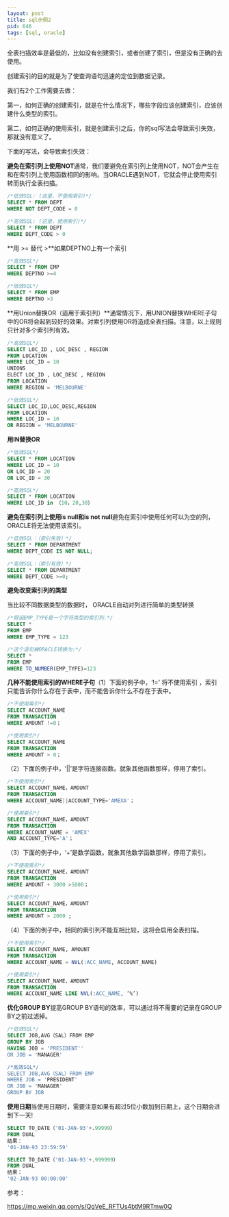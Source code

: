 ```yaml
---
layout: post
title: sql示例2
pid: 646
tags: [sql, oracle]
---
```


全表扫描效率是最低的，比如没有创建索引，或者创建了索引，但是没有正确的去使用。

创建索引的目的就是为了使查询语句迅速的定位到数据记录。

我们有2个工作需要去做：

第一，如何正确的创建索引，就是在什么情况下，哪些字段应该创建索引，应该创建什么类型的索引。

第二，如何正确的使用索引，就是创建索引之后，你的sql写法会导致索引失效，那就没有意义了。

下面的写法，会导致索引失效：

**避免在索引列上使用NOT**通常，我们要避免在索引列上使用NOT，NOT会产生在和在索引列上使用函数相同的影响。当ORACLE遇到NOT，它就会停止使用索引转而执行全表扫描。

```sql
/*低效SQL: (这里，不使用索引)*/
SELECT * FROM DEPT
WHERE NOT DEPT_CODE = 0

/*高效SQL: (这里，使用索引)*/
SELECT * FROM DEPT
WHERE DEPT_CODE > 0
```

**用 >= 替代 >**如果DEPTNO上有一个索引

```sql
/*高效SQL*/
SELECT * FROM EMP
WHERE DEPTNO >=4

/*低效SQL*/
SELECT * FROM EMP
WHERE DEPTNO >3
```

**用Union替换OR（适用于索引列）**通常情况下，用UNION替换WHERE子句中的OR将会起到较好的效果。对索引列使用OR将造成全表扫描。注意，以上规则只针对多个索引列有效。

```sql
/*高效SQL*/
SELECT LOC_ID , LOC_DESC , REGION
FROM LOCATION
WHERE LOC_ID = 10
UNIONS
ELECT LOC_ID , LOC_DESC , REGION
FROM LOCATION
WHERE REGION = 'MELBOURNE'

/*低效SQL*/
SELECT LOC_ID,LOC_DESC,REGION
FROM LOCATION
WHERE LOC_ID = 10
OR REGION = 'MELBOURNE'
```

**用IN替换OR**

```sql
/*低效SQL*/
SELECT * FROM LOCATION
WHERE LOC_ID = 10
OR LOC_ID = 20
OR LOC_ID = 30

/*高效SQL*/
SELECT * FROM LOCATION
WHERE LOC_ID in （10，20,30）
```

**避免在索引列上使用is null和is not null**避免在索引中使用任何可以为空的列，ORACLE将无法使用该索引。

```sql
/*低效SQL：（索引失效）*/
SELECT * FROM DEPARTMENT
WHERE DEPT_CODE IS NOT NULL;

/*高效SQL：（索引有效）*/
SELECT * FROM DEPARTMENT
WHERE DEPT_CODE >=0;
```



**避免改变索引列的类型**

当比较不同数据类型的数据时， ORACLE自动对列进行简单的类型转换

```sql
/*假设EMP_TYPE是一个字符类型的索引列.*/
SELECT *
FROM EMP
WHERE EMP_TYPE = 123

/*这个语句被ORACLE转换为:*/
SELECT *
FROM EMP
WHERE TO_NUMBER(EMP_TYPE)=123
```



**几种不能使用索引的WHERE子句**（1）下面的例子中，‘!=’ 将不使用索引 ，索引只能告诉你什么存在于表中，而不能告诉你什么不存在于表中。

```sql
/*不使用索引*/
SELECT ACCOUNT_NAME
FROM TRANSACTION
WHERE AMOUNT !=0；

/*使用索引*/
SELECT ACCOUNT_NAME
FROM TRANSACTION
WHERE AMOUNT > 0；
```

（2）下面的例子中，‘||’是字符连接函数。就象其他函数那样，停用了索引。

```sql
/*不使用索引*/
SELECT ACCOUNT_NAME，AMOUNT
FROM TRANSACTION
WHERE ACCOUNT_NAME||ACCOUNT_TYPE='AMEXA'；

/*使用索引*/
SELECT ACCOUNT_NAME，AMOUNT
FROM TRANSACTION
WHERE ACCOUNT_NAME = 'AMEX'
AND ACCOUNT_TYPE='A'；
```

（3）下面的例子中，‘+’是数学函数。就象其他数学函数那样，停用了索引。

```sql
/*不使用索引*/
SELECT ACCOUNT_NAME，AMOUNT
FROM TRANSACTION
WHERE AMOUNT + 3000 >5000；

/*使用索引*/
SELECT ACCOUNT_NAME，AMOUNT
FROM TRANSACTION
WHERE AMOUNT > 2000 ;
```

（4）下面的例子中，相同的索引列不能互相比较，这将会启用全表扫描。

```sql
/*不使用索引*/
SELECT ACCOUNT_NAME, AMOUNT
FROM TRANSACTION
WHERE ACCOUNT_NAME = NVL(:ACC_NAME, ACCOUNT_NAME)

/*使用索引*/
SELECT ACCOUNT_NAME，AMOUNT
FROM TRANSACTION
WHERE ACCOUNT_NAME LIKE NVL(:ACC_NAME, ’%’)
```

**优化GROUP BY**提高GROUP BY语句的效率，可以通过将不需要的记录在GROUP BY之前过滤掉。

```sql
/*低效SQL*/
SELECT JOB,AVG（SAL）FROM EMP
GROUP BY JOB
HAVING JOB = 'PRESIDENT''
OR JOB = 'MANAGER'

/*高效SQL*/
SELECT JOB,AVG（SAL）FROM EMP
WHERE JOB = 'PRESIDENT'
OR JOB = 'MANAGER'
GROUP BY JOB
```

**使用日期**当使用日期时，需要注意如果有超过5位小数加到日期上，这个日期会进到下一天!

```sql
SELECT TO_DATE（'01-JAN-93'+.99999）
FROM DUAL
结果：
'01-JAN-93 23:59:59'

SELECT TO_DATE（'01-JAN-93'+.999999）
FROM DUAL
结果：
'02-JAN-93 00:00:00'
```



参考：

https://mp.weixin.qq.com/s/QgVeE_RFTUs4btM9RTmw0Q
